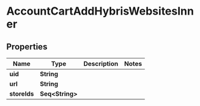 

# AccountCartAddHybrisWebsitesInner


## Properties

Name | Type | Description | Notes
------------ | ------------- | ------------- | -------------
**uid** | **String** |  | 
**url** | **String** |  | 
**storeIds** | **Seq&lt;String&gt;** |  | 



